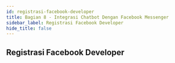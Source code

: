 ```yaml
---
id: registrasi-facebook-developer
title: Bagian 8 - Integrasi Chatbot Dengan Facebook Messenger
sidebar_label: Registrasi Facebook Developer
hide_title: false
---
```

## Registrasi Facebook Developer
